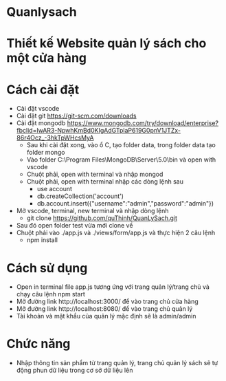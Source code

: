 # Quanlysach

# Thiết kế Website quản lý sách cho một cửa hàng

# Cách cài đặt
  * Cài đặt vscode
  * Cài đặt git https://git-scm.com/downloads
  * Cài đặt mongodb https://www.mongodb.com/try/download/enterprise?fbclid=IwAR3-NpwhKmBd0KIgAdGTplaP619G0pnV1JTZx-86r4Ocz_-3hkTpWHcsMyA
    * Sau khi cài đặt xong, vào ổ C, tạo folder data, trong folder data tạo folder mongo
    * Vào folder C:\Program Files\MongoDB\Server\5.0\bin và open with vscode
    * Chuột phải, open with terminal và nhập mongod
    * Chuột phải, open with terminal nhập các dòng lệnh sau
       * use account
       * db.createCollection('account')
       * db.account.insert({"username":"admin","password":"admin"})
  * Mở vscode, terminal, new terminal và nhập dòng lệnh
    * git clone https://github.com/quThinh/QuanLySach.git
  * Sau đó open folder test vừa mới clone về
  * Chuột phải vào ./app.js và ./views/form/app.js và thực hiện 2 câu lệnh
    * npm install
  
# Cách sử dụng
  * Open in terminal file app.js tương ứng với trang quản lý/trang chủ và chạy câu lệnh npm start
  * Mở đường link http://localhost:3000/ để vào trang chủ cửa hàng
  * Mở đường link http://localhost:8080/ để vào trang chủ quản lý
  * Tài khoản và mật khẩu của quản lý mặc định sẽ là admin/admin

# Chức năng
  * Nhập thông tin sản phẩm từ trang quản lý, trang chủ quản lý sách sẽ tự động phun dữ liệu trong cơ sở dữ liệu lên 
